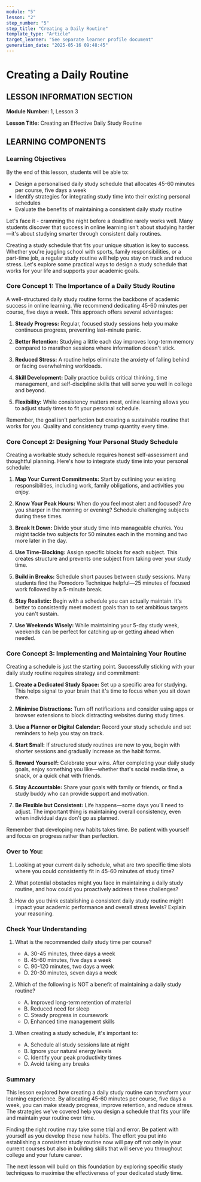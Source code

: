 ```yaml
---
module: "5"
lesson: "2"
step_number: "5"
step_title: "Creating a Daily Routine"
template_type: "Article"
target_learner: "See separate learner profile document"
generation_date: "2025-05-16 09:48:45"
---
```


# Creating a Daily Routine

## LESSON INFORMATION SECTION

**Module Number:** 1, Lesson 3

**Lesson Title:** Creating an Effective Daily Study Routine

## LEARNING COMPONENTS

### Learning Objectives

By the end of this lesson, students will be able to:

- Design a personalised daily study schedule that allocates 45-60 minutes per course, five days a week
- Identify strategies for integrating study time into their existing personal schedules
- Evaluate the benefits of maintaining a consistent daily study routine

Let's face it - cramming the night before a deadline rarely works well. Many students discover that success in online learning isn't about studying harder—it's about studying smarter through consistent daily routines.

Creating a study schedule that fits your unique situation is key to success. Whether you're juggling school with sports, family responsibilities, or a part-time job, a regular study routine will help you stay on track and reduce stress. Let's explore some practical ways to design a study schedule that works for your life and supports your academic goals.

### Core Concept 1: The Importance of a Daily Study Routine

A well-structured daily study routine forms the backbone of academic success in online learning. We recommend dedicating 45-60 minutes per course, five days a week. This approach offers several advantages:

1. **Steady Progress:** Regular, focused study sessions help you make continuous progress, preventing last-minute panic.

2. **Better Retention:** Studying a little each day improves long-term memory compared to marathon sessions where information doesn't stick.

3. **Reduced Stress:** A routine helps eliminate the anxiety of falling behind or facing overwhelming workloads.

4. **Skill Development:** Daily practice builds critical thinking, time management, and self-discipline skills that will serve you well in college and beyond.

5. **Flexibility:** While consistency matters most, online learning allows you to adjust study times to fit your personal schedule.

Remember, the goal isn't perfection but creating a sustainable routine that works for you. Quality and consistency trump quantity every time.

### Core Concept 2: Designing Your Personal Study Schedule

Creating a workable study schedule requires honest self-assessment and thoughtful planning. Here's how to integrate study time into your personal schedule:

1. **Map Your Current Commitments:** Start by outlining your existing responsibilities, including work, family obligations, and activities you enjoy.

2. **Know Your Peak Hours:** When do you feel most alert and focused? Are you sharper in the morning or evening? Schedule challenging subjects during these times.

3. **Break It Down:** Divide your study time into manageable chunks. You might tackle two subjects for 50 minutes each in the morning and two more later in the day.

4. **Use Time-Blocking:** Assign specific blocks for each subject. This creates structure and prevents one subject from taking over your study time.

5. **Build in Breaks:** Schedule short pauses between study sessions. Many students find the Pomodoro Technique helpful—25 minutes of focused work followed by a 5-minute break.

6. **Stay Realistic:** Begin with a schedule you can actually maintain. It's better to consistently meet modest goals than to set ambitious targets you can't sustain.

7. **Use Weekends Wisely:** While maintaining your 5-day study week, weekends can be perfect for catching up or getting ahead when needed.

### Core Concept 3: Implementing and Maintaining Your Routine

Creating a schedule is just the starting point. Successfully sticking with your daily study routine requires strategy and commitment:

1. **Create a Dedicated Study Space:** Set up a specific area for studying. This helps signal to your brain that it's time to focus when you sit down there.

2. **Minimise Distractions:** Turn off notifications and consider using apps or browser extensions to block distracting websites during study times.

3. **Use a Planner or Digital Calendar:** Record your study schedule and set reminders to help you stay on track.

4. **Start Small:** If structured study routines are new to you, begin with shorter sessions and gradually increase as the habit forms.

5. **Reward Yourself:** Celebrate your wins. After completing your daily study goals, enjoy something you like—whether that's social media time, a snack, or a quick chat with friends.

6. **Stay Accountable:** Share your goals with family or friends, or find a study buddy who can provide support and motivation.

7. **Be Flexible but Consistent:** Life happens—some days you'll need to adjust. The important thing is maintaining overall consistency, even when individual days don't go as planned.

Remember that developing new habits takes time. Be patient with yourself and focus on progress rather than perfection.

### Over to You:

1. Looking at your current daily schedule, what are two specific time slots where you could consistently fit in 45-60 minutes of study time?

2. What potential obstacles might you face in maintaining a daily study routine, and how could you proactively address these challenges?

3. How do you think establishing a consistent daily study routine might impact your academic performance and overall stress levels? Explain your reasoning.

### Check Your Understanding

1. What is the recommended daily study time per course?
   - A. 30-45 minutes, three days a week
   - B. 45-60 minutes, five days a week
   - C. 90-120 minutes, two days a week
   - D. 20-30 minutes, seven days a week

2. Which of the following is NOT a benefit of maintaining a daily study routine?
   - A. Improved long-term retention of material
   - B. Reduced need for sleep
   - C. Steady progress in coursework
   - D. Enhanced time management skills

3. When creating a study schedule, it's important to:
   - A. Schedule all study sessions late at night
   - B. Ignore your natural energy levels
   - C. Identify your peak productivity times
   - D. Avoid taking any breaks

### Summary

This lesson explored how creating a daily study routine can transform your learning experience. By allocating 45-60 minutes per course, five days a week, you can make steady progress, improve retention, and reduce stress. The strategies we've covered help you design a schedule that fits your life and maintain your routine over time.

Finding the right routine may take some trial and error. Be patient with yourself as you develop these new habits. The effort you put into establishing a consistent study routine now will pay off not only in your current courses but also in building skills that will serve you throughout college and your future career.

The next lesson will build on this foundation by exploring specific study techniques to maximise the effectiveness of your dedicated study time.